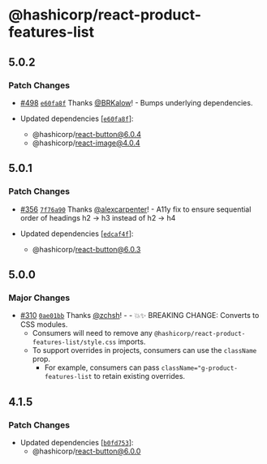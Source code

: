 # @hashicorp/react-product-features-list

## 5.0.2

### Patch Changes

- [#498](https://github.com/hashicorp/react-components/pull/498) [`e60fa8f`](https://github.com/hashicorp/react-components/commit/e60fa8f437a98f97f6c0ed396f194192cf5e376e) Thanks [@BRKalow](https://github.com/BRKalow)! - Bumps underlying dependencies.

- Updated dependencies [[`e60fa8f`](https://github.com/hashicorp/react-components/commit/e60fa8f437a98f97f6c0ed396f194192cf5e376e)]:
  - @hashicorp/react-button@6.0.4
  - @hashicorp/react-image@4.0.4

## 5.0.1

### Patch Changes

- [#356](https://github.com/hashicorp/react-components/pull/356) [`7f76a90`](https://github.com/hashicorp/react-components/commit/7f76a90057aa92fa8483a6b71983e4e7bc1c2f14) Thanks [@alexcarpenter](https://github.com/alexcarpenter)! - A11y fix to ensure sequential order of headings h2 -> h3 instead of h2 -> h4

- Updated dependencies [[`edcaf4f`](https://github.com/hashicorp/react-components/commit/edcaf4f3bf7df33932efae3b7885c908a541ce1a)]:
  - @hashicorp/react-button@6.0.3

## 5.0.0

### Major Changes

- [#310](https://github.com/hashicorp/react-components/pull/310) [`0ae01bb`](https://github.com/hashicorp/react-components/commit/0ae01bb0c7c18c20e10bb0a406515771719a76d8) Thanks [@zchsh](https://github.com/zchsh)! - - 💥✨ BREAKING CHANGE: Converts to CSS modules.
  - Consumers will need to remove any `@hashicorp/react-product-features-list/style.css` imports.
  - To support overrides in projects, consumers can use the `className` prop.
    - For example, consumers can pass `className="g-product-features-list` to retain existing overrides.

## 4.1.5

### Patch Changes

- Updated dependencies [[`b0fd753`](https://github.com/hashicorp/react-components/commit/b0fd753d7f9e5c4649424139712d4d2c5ec5ffd9)]:
  - @hashicorp/react-button@6.0.0
